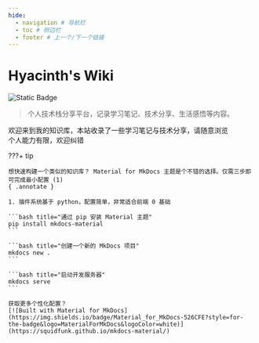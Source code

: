 ```yaml
---
hide:
  - navigation # 导航栏
  - toc # 侧边栏
  - footer # 上一个/下一个链接
---
```


# Hyacinth's Wiki

![Static Badge](https://img.shields.io/badge/Github%20-%20%E4%B8%AA%E4%BA%BA%E4%B8%BB%E9%A1%B5%20-%20light%20blue?link=https%3A%2F%2Fgithub.com%2FAnnihilation1019)

> 个人技术栈分享平台，记录学习笔记、技术分享、生活感悟等内容。

欢迎来到我的知识库，本站收录了一些学习笔记与技术分享，请随意浏览  
个人能力有限，欢迎纠错

???+ tip

    想快速构建一个类似的知识库？ Material for MkDocs 主题是个不错的选择。仅需三步即可完成最小配置 (1)
    { .annotate }
    
    1. 插件系统基于 python，配置简单，非常适合前端 0 基础
    
    ```bash title="通过 pip 安装 Material 主题"
    pip install mkdocs-material
    ```

    ```bash title="创建一个新的 MkDocs 项目"
    mkdocs new .
    ```

    ```bash title="启动开发服务器"
    mkdocs serve
    ```

    获取更多个性化配置？  
    [![Built with Material for MkDocs](https://img.shields.io/badge/Material_for_MkDocs-526CFE?style=for-the-badge&logo=MaterialForMkDocs&logoColor=white)](https://squidfunk.github.io/mkdocs-material/)
